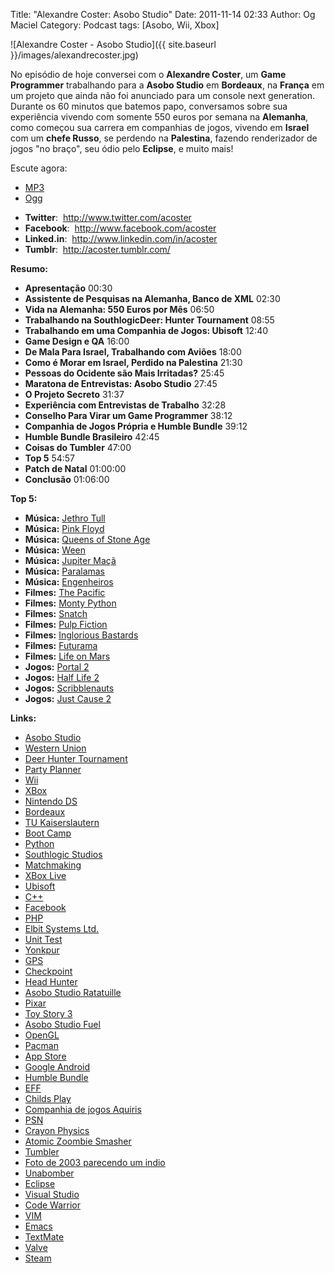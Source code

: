 Title: "Alexandre Coster: Asobo Studio"
Date: 2011-11-14 02:33
Author: Og Maciel
Category: Podcast
tags: [Asobo, Wii, Xbox]

![Alexandre Coster - Asobo Studio]({{ site.baseurl }}/images/alexandrecoster.jpg)

No episódio de hoje conversei com o **Alexandre Coster**, um **Game
Programmer** trabalhando para a **Asobo Studio** em **Bordeaux**, na
**França** em um projeto que ainda não foi anunciado para um console
next generation. Durante os 60 minutos que batemos papo, conversamos
sobre sua experiência vivendo com somente 550 euros por semana na
**Alemanha**, como começou sua carrera em companhias de jogos, vivendo
em **Israel** com um **chefe Russo**, se perdendo na **Palestina**,
fazendo renderizador de jogos "no braço", seu ódio pelo **Eclipse**, e
muito mais!

Escute agora:

* [MP3](http://downloads.ogmaciel.com/castalio-podcast-22.mp3)
* [Ogg](http://downloads.ogmaciel.com/castalio-podcast-22.ogg)

-   **Twitter**:  <http://www.twitter.com/acoster>
-   **Facebook**:  <http://www.facebook.com/acoster>
-   **Linked.in**:  <http://www.linkedin.com/in/acoster>
-   **Tumblr**:  <http://acoster.tumblr.com/>

**Resumo:**

-   **Apresentação** 00:30
-   **Assistente de Pesquisas na Alemanha, Banco de XML** 02:30
-   **Vida na Alemanha: 550 Euros por Mês** 06:50
-   **Trabalhando na SouthlogicDeer: Hunter Tournament** 08:55
-   **Trabalhando em uma Companhia de Jogos: Ubisoft** 12:40
-   **Game Design e QA** 16:00
-   **De Mala Para Israel, Trabalhando com Aviões** 18:00
-   **Como é Morar em Israel, Perdido na Palestina** 21:30
-   **Pessoas do Ocidente são Mais Irritadas?** 25:45
-   **Maratona de Entrevistas: Asobo Studio** 27:45
-   **O Projeto Secreto** 31:37
-   **Experiência com Entrevistas de Trabalho** 32:28
-   **Conselho Para Virar um Game Programmer** 38:12
-   **Companhia de Jogos Própria e Humble Bundle** 39:12
-   **Humble Bundle Brasileiro** 42:45
-   **Coisas do Tumbler** 47:00
-   **Top 5** 54:57
-   **Patch de Natal** 01:00:00
-   **Conclusão** 01:06:00

**Top 5:**

-   **Música:** [Jethro Tull](http://www.last.fm/search?q=Jethro+Tull)
-   **Música:** [Pink Floyd](http://www.last.fm/search?q=Pink+Floyd)
-   **Música:** [Queens of Stone
    Age](http://www.last.fm/search?q=Queens+of+Stone+Age)
-   **Música:** [Ween](http://www.last.fm/search?q=Ween)
-   **Música:** [Jupiter Maçã](http://www.last.fm/search?q=Jupiter+Maçã)
-   **Música:** [Paralamas](http://www.last.fm/search?q=Paralamas)
-   **Música:** [Engenheiros](http://www.last.fm/search?q=Engenheiros)
-   **Filmes:** [The
    Pacific](http://www.imdb.com/find?s=all&q=The+Pacific)
-   **Filmes:** [Monty
    Python](http://www.imdb.com/find?s=all&q=Monty+Python)
-   **Filmes:** [Snatch](http://www.imdb.com/find?s=all&q=Snatch)
-   **Filmes:** [Pulp
    Fiction](http://www.imdb.com/find?s=all&q=Pulp+Fiction)
-   **Filmes:** [Inglorious
    Bastards](http://www.imdb.com/find?s=all&q=Inglorious+Bastards)
-   **Filmes:** [Futurama](http://www.imdb.com/find?s=all&q=Futurama)
-   **Filmes:** [Life on
    Mars](http://www.imdb.com/find?s=all&q=Life+on+Mars)
-   **Jogos:** [Portal
    2](http://www.amazon.com/Portal-2-Xbox-360/dp/B002I0J9M0/ref=sr_1_1?s=videogames&ie=UTF8&qid=1320813372&sr=1-1 "http://www.amazon.com/Portal-2-Xbox-360/dp/B002I0J9M0/ref=sr_1_1?s=videogames&ie=UTF8&qid=1320813372&sr=1-1")
-   **Jogos:** [Half Life
    2](http://www.amazon.com/Half-Life-2-Xbox/dp/B000B2YR74/ref=sr_1_2?s=videogames&ie=UTF8&qid=1320813403&sr=1-2 "http://www.amazon.com/Half-Life-2-Xbox/dp/B000B2YR74/ref=sr_1_2?s=videogames&ie=UTF8&qid=1320813403&sr=1-2")
-   **Jogos:**
    [Scribblenauts](http://www.amazon.com/Scribblenauts-Nintendo-DS/dp/B002B1TDV8/ref=sr_1_1?s=videogames&ie=UTF8&qid=1320813436&sr=1-1 "http://www.amazon.com/Scribblenauts-Nintendo-DS/dp/B002B1TDV8/ref=sr_1_1?s=videogames&ie=UTF8&qid=1320813436&sr=1-1")
-   **Jogos:** [Just Cause
    2](http://www.amazon.com/Just-Cause-2-Xbox-360/dp/B0013RATNM/ref=sr_1_1?s=videogames&ie=UTF8&qid=1320813465&sr=1-1 "http://www.amazon.com/Just-Cause-2-Xbox-360/dp/B0013RATNM/ref=sr_1_1?s=videogames&ie=UTF8&qid=1320813465&sr=1-1")

**Links:**

-   [Asobo Studio](https://duckduckgo.com/?q=Asobo+Studio)
-   [Western Union](https://duckduckgo.com/?q=Western+Union)
-   [Deer Hunter
    Tournament](https://duckduckgo.com/?q=Deer+Hunter+Tournament)
-   [Party Planner](https://duckduckgo.com/?q=Party+Planner)
-   [Wii](https://duckduckgo.com/?q=Wii)
-   [XBox](https://duckduckgo.com/?q=XBox)
-   [Nintendo DS](https://duckduckgo.com/?q=Nintendo+DS)
-   [Bordeaux](https://duckduckgo.com/?q=Bordeaux)
-   [TU Kaiserslautern](https://duckduckgo.com/?q=TU+Kaiserslautern)
-   [Boot Camp](https://duckduckgo.com/?q=Boot+Camp)
-   [Python](https://duckduckgo.com/?q=Python)
-   [Southlogic Studios](https://duckduckgo.com/?q=Southlogic+Studios)
-   [Matchmaking](https://duckduckgo.com/?q=Matchmaking)
-   [XBox Live](https://duckduckgo.com/?q=XBox+Live)
-   [Ubisoft](https://duckduckgo.com/?q=Ubisoft)
-   [C++](https://duckduckgo.com/?q=C++)
-   [Facebook](https://duckduckgo.com/?q=Facebook)
-   [PHP](https://duckduckgo.com/?q=PHP)
-   [Elbit Systems Ltd.](https://duckduckgo.com/?q=Elbit+Systems+Ltd.)
-   [Unit Test](https://duckduckgo.com/?q=Unit+Test)
-   [Yonkpur](https://duckduckgo.com/?q=Yonkpur)
-   [GPS](https://duckduckgo.com/?q=GPS)
-   [Checkpoint](https://duckduckgo.com/?q=Checkpoint)
-   [Head Hunter](https://duckduckgo.com/?q=Head+Hunter)
-   [Asobo Studio
    Ratatuille](https://duckduckgo.com/?q=Asobo+Studio+Ratatuille)
-   [Pixar](https://duckduckgo.com/?q=Pixar)
-   [Toy Story 3](https://duckduckgo.com/?q=Toy+Story+3)
-   [Asobo Studio Fuel](https://duckduckgo.com/?q=Asobo+Studio+Fuel)
-   [OpenGL](https://duckduckgo.com/?q=OpenGL)
-   [Pacman](https://duckduckgo.com/?q=Pacman)
-   [App Store](https://duckduckgo.com/?q=App+Store)
-   [Google Android](https://duckduckgo.com/?q=Google+Android)
-   [Humble Bundle](https://duckduckgo.com/?q=Humble+Bundle)
-   [EFF](https://duckduckgo.com/?q=EFF)
-   [Childs Play](https://duckduckgo.com/?q=Childs+Play)
-   [Companhia de jogos
    Aquiris](http://www.aquiris.com.br/pt/home/ "http://www.aquiris.com.br/pt/home/")
-   [PSN](https://duckduckgo.com/?q=PSN)
-   [Crayon Physics](https://duckduckgo.com/?q=Crayon+Physics)
-   [Atomic Zoombie
    Smasher](https://duckduckgo.com/?q=Atomic+Zoombie+Smasher)
-   [Tumbler](https://duckduckgo.com/?q=Tumbler)
-   [Foto de 2003 parecendo um
    indio](http://acoster.tumblr.com/post/10514260563/thats-me-as-a-freshman-at-ufrgs-back-in-2003 "http://acoster.tumblr.com/post/10514260563/thats-me-as-a-freshman-at-ufrgs-back-in-2003")
-   [Unabomber](https://duckduckgo.com/?q=Unabomber)
-   [Eclipse](https://duckduckgo.com/?q=Eclipse)
-   [Visual Studio](https://duckduckgo.com/?q=Visual+Studio)
-   [Code Warrior](https://duckduckgo.com/?q=Code+Warrior)
-   [VIM](https://duckduckgo.com/?q=VIM)
-   [Emacs](https://duckduckgo.com/?q=Emacs)
-   [TextMate](https://duckduckgo.com/?q=TextMate)
-   [Valve](https://duckduckgo.com/?q=Valve)
-   [Steam](https://duckduckgo.com/?q=Steam)
